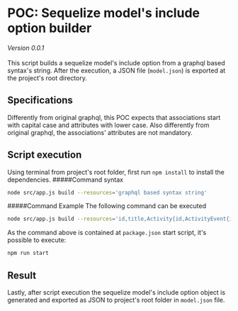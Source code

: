# POC: Sequelize model's include option builder
*Version 0.0.1*\
\
This script builds a sequelize model's include option from a graphql based syntax's string.
After the execution, a JSON file (`model.json`) is exported at the project's root directory.
## Specifications
Differently from original graphql, this POC expects that associations start with capital case and 
attributes with lower case. Also differently from original graphql, the associations' attributes
are not mandatory.
## Script execution
Using terminal from project's root folder, first run `npm install` to install the dependencies. 
#####Command syntax
```bash
node src/app.js build --resources='graphql based syntax string'
```
#####Command Example
The following command can be executed
```bash
node src/app.js build --resources='id,title,Activity{id,ActivityEvent{id,ActivityEventOp,ActivityEventOp2}}TaskEvent,TaskReport{id,description},description,TaskMaster'
```
As the command above is contained at `package.json` start script, it's possible to execute:
```bash
npm run start
```
## Result
Lastly, after script execution the sequelize model's include option object is generated and 
exported as JSON to project's root folder in `model.json` file.
